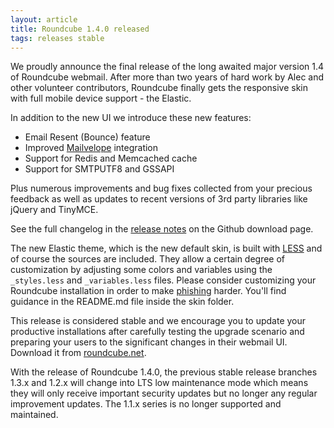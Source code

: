 ```yaml
---
layout: article
title: Roundcube 1.4.0 released
tags: releases stable
---
```

We proudly announce the final release of the long awaited major version 1.4 of Roundcube webmail.
After more than two years of hard work by Alec and other volunteer contributors, Roundcube
finally gets the responsive skin with full mobile device support - the Elastic.

In addition to the new UI we introduce these new features:

* Email Resent (Bounce) feature
* Improved [Mailvelope](https://www.mailvelope.com) integration
* Support for Redis and Memcached cache
* Support for SMTPUTF8 and GSSAPI

Plus numerous improvements and bug fixes collected from your precious feedback as well
as updates to recent versions of 3rd party libraries like jQuery and TinyMCE.

See the full changelog in the [release notes](https://github.com/roundcube/roundcubemail/releases/tag/1.4.0)
on the Github download page.

The new Elastic theme, which is the new default skin, is built with [LESS](http://lesscss.org/) and of course
the sources are included. They allow a certain degree of customization by adjusting some colors and variables
using the `_styles.less` and `_variables.less` files. Please consider customizing your Roundcube
installation in order to make [phishing](/news/2019/10/28/phishing-alert) harder.
You'll find guidance in the README.md file inside the skin folder.

This release is considered stable and we encourage you to update your productive installations 
after carefully testing the upgrade scenario and preparing your users to the significant changes
in their webmail UI. Download it from [roundcube.net](https://roundcube.net/download).

With the release of Roundcube 1.4.0, the previous stable release branches 1.3.x
and 1.2.x will change into LTS low maintenance mode which means they will only
receive important security updates but no longer any regular improvement updates.
The 1.1.x series is no longer supported and maintained.
